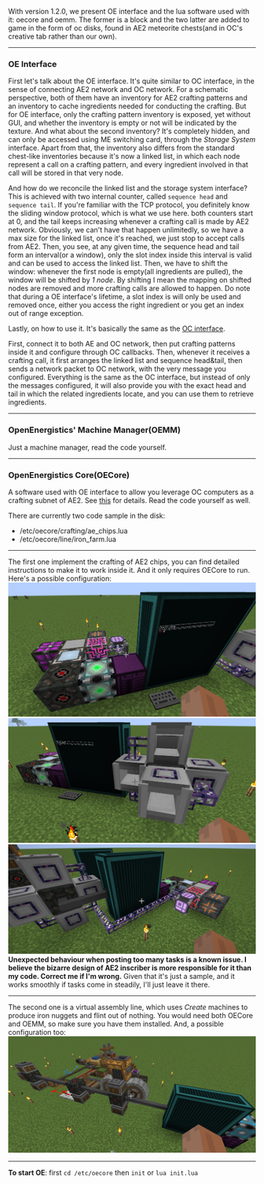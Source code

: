 With version 1.2.0, we present OE interface and the lua software used with it:
oecore and oemm. The former is a block and the two latter are added to game in the
form of oc disks, found in AE2 meteorite chests(and in OC's creative tab rather than our own). 

---

### OE Interface

First let's talk about the OE interface. It's quite similar to OC interface, in the sense
of connecting AE2 network and OC network. For a schematic perspective, both of them have
an inventory for AE2 crafting patterns and an inventory to cache ingredients needed for 
conducting the crafting. But for OE interface, only the crafting pattern inventory is exposed,
yet without GUI, and whether the inventory is empty or not will be indicated by the texture.
And what about the second inventory? It's completely hidden, and can only be accessed using
ME switching card, through the *Storage System* interface. Apart from that, the inventory 
also differs from the standard chest-like inventories because it's now a linked list, in which
each node represent a call on a crafting pattern, and every ingredient involved in that call
will be stored in that very node. 

And how do we reconcile the linked list and the storage system interface? This is achieved with
two internal counter, called `sequence head` and `sequence tail`. If you're familiar with the 
TCP protocol, you definitely know the sliding window protocol, which is what we use here. both 
counters start at 0, and the tail keeps increasing whenever a crafting call is made by AE2 network.
Obviously, we can't have that happen unlimitedly, so we have a max size for the linked list, 
once it's reached, we just stop to accept calls from AE2. Then, you see, at any given time, the
sequence head and tail form an interval(or a window), only the slot index inside this interval
is valid and can be used to access the linked list. Then, we have to shift the window: whenever
the first node is empty(all ingredients are pulled), the window will be shifted by *1 node*. 
By shifting I mean the mapping on shifted nodes are removed and more crafting calls are allowed 
to happen. Do note that during a OE interface's lifetime, a slot index is will only be used and
removed once, either you access the right ingredient or you get an index out of range exception.

Lastly, on how to use it. It's basically the same as the [OC interface](../v1.0.0/tutorial.md).

First, connect it to both AE and OC network, then put crafting patterns inside it and configure
through OC callbacks. Then, whenever it receives a crafting call, it first arranges the linked
list and sequence head&tail, then sends a network packet to OC network, with the very message you
configured. Everything is the same as the OC interface, but instead of only the messages configured,
it will also provide you with the exact head and tail in which the related ingredients locate, and
you can use them to retrieve ingredients.

---

### OpenEnergistics' Machine Manager(OEMM)
Just a machine manager, read the code yourself.  

---

### OpenEnergistics Core(OECore)
A software used with OE interface to allow you leverage OC computers as a crafting
subnet of AE2. See [this](../../doc/OpenEnergistics/OpenEnergistics.md) for details.
Read the code yourself as well.  

There are currently two code sample in the disk:
* /etc/oecore/crafting/ae_chips.lua
* /etc/oecore/line/iron_farm.lua

---

The first one implement the crafting of AE2 chips, you can find detailed instructions to make it 
to work inside it. And it only requires OECore to run.  Here's a possible configuration:
![](1.png)  
![](2.png)  
![](3.png)  
<b>Unexpected behaviour when posting too many tasks is a known issue. I believe the bizarre design
of AE2 inscriber is more responsible for it than my code. Correct me if I'm wrong.</b> 
Given that it's just a sample, and it works smoothly if tasks come in steadily, I'll just leave it
there. 

---

The second one is a virtual assembly line, which uses *Create* machines to produce iron nuggets and
flint out of nothing. You would need both OECore and OEMM, so make sure you have them installed.
And, a possible configuration too:
![](4.png)  

---

<b>To start OE</b>: first `cd /etc/oecore` then `init` or `lua init.lua`  
